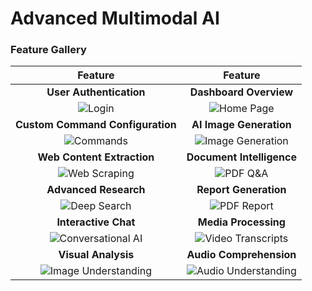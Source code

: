 # Advanced Multimodal AI

### Feature Gallery

| Feature                          | Feature                          |
|:--------------------------------:|:--------------------------------:|
| **User Authentication**          | **Dashboard Overview**           |
| ![Login](public/gifs/login.gif) | ![Home Page](public/gifs/dashboard.gif) |
| **Custom Command Configuration** | **AI Image Generation**          |
| ![Commands](public/gifs/command.gif) | ![Image Generation](public/gifs/img-gen.gif) |
| **Web Content Extraction**       | **Document Intelligence**        |
| ![Web Scraping](public/gifs/scrape.gif) | ![PDF Q&A](public/gifs/files.gif) |
| **Advanced Research**            | **Report Generation**            |
| ![Deep Search](public/gifs/search.gif) | ![PDF Report](public/gifs/pdf.gif) |
| **Interactive Chat**             | **Media Processing**             |
| ![Conversational AI](public/gifs/chat.gif) | ![Video Transcripts](public/gifs/youtube.gif) |
| **Visual Analysis**              | **Audio Comprehension**          |
| ![Image Understanding](public/gifs/img-understand.gif) | ![Audio Understanding](public/gifs/audio.gif) |